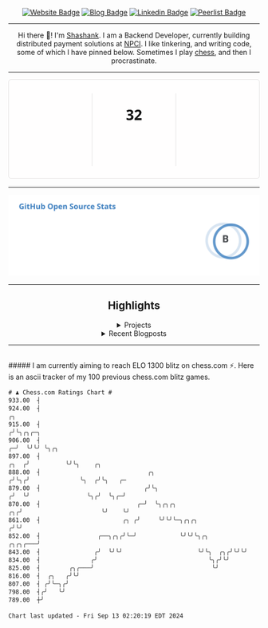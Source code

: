 <div align="center"><p><a href="https://ssnk.in"><img src="https://img.shields.io/badge/-Website-3B7EBF?style=for-the-badge&amp;logo=amp&amp;logoColor=white" alt="Website Badge"></a> <a href="https://hashnode.ssnk.in"><img src="https://img.shields.io/badge/-Blog-3B7EBF?style=for-the-badge&amp;logo=Hashnode&amp;logoColor=white" alt="Blog Badge"></a> <a href="https://linkedin.com/in/shashank-priyadarshi"><img src="https://img.shields.io/badge/-LinkedIn-3B7EBF?style=for-the-badge&amp;logo=Linkedin&amp;logoColor=white" alt="Linkedin Badge"></a> <a href="https://peerlist.io/shasha"><img src="https://img.shields.io/badge/-PeerList-3B7EBF?style=for-the-badge&amp;logo=Peerlist&amp;logoColor=white" alt="Peerlist Badge"/></a></p><hr><p>Hi there 👋! I'm <a href="https://ssnk.in">Shashank</a>. I am a Backend Developer, currently building distributed payment solutions at <a href="https://npci.org.in">NPCI</a>. I like tinkering, and writing code, some of which I have pinned below. Sometimes I play <a href="https://www.chess.com/member/ttefabob">chess</a>, and then I procrastinate.</p><hr><p><img src="./assets/images/streak_stats.svg"/></p><hr><p><img src="./assets/images/open_source_stats.svg"/></p><hr><h2>Highlights</h2><details><summary>Projects</summary><br /><ul><li><a href="https://github.com/shashank-priyadarshi/archive" target="_blank" rel="noopener noreferrer">archive</a> Last Updated : 2024-09-10</li><li><a href="https://github.com/shashank-priyadarshi/projects" target="_blank" rel="noopener noreferrer">projects</a> Last Updated : 2024-09-08</li><li><a href="https://github.com/shashank-priyadarshi/files" target="_blank" rel="noopener noreferrer">files</a> Last Updated : 2024-09-07</li><li><a href="https://github.com/shashank-priyadarshi/upgraded-disco" target="_blank" rel="noopener noreferrer">upgraded-disco</a> Last Updated : 2024-09-07</li><li><a href="https://github.com/shashank-priyadarshi/utils" target="_blank" rel="noopener noreferrer">utils</a> Last Updated : 2024-09-03</li></ul></details><details><summary>Recent Blogposts</summary><br /><ul><li><a href="https://hashnode.ssnk.in/traffic-light-simulator-in-angular-2023" target="_blank" rel="noopener noreferrer">Traffic Light Simulator in Angular</a> Published : 2023-09-16</li><li><a href="https://hashnode.ssnk.in/oop-in-go-interfaces" target="_blank" rel="noopener noreferrer">OOP in Go: Interfaces</a> Published : 2023-03-04</li><li><a href="https://hashnode.ssnk.in/oop-in-go-structs" target="_blank" rel="noopener noreferrer">OOP in Go: Structs</a> Published : 2023-02-24</li></ul></details><hr></div></br>##### I am currently aiming to reach ELO 1300 blitz on chess.com ⚡. Here is an ascii tracker of my 100 previous chess.com blitz games.
  
  
  ```
# ♟︎ Chess.com Ratings Chart #
  933.00  ┤
  924.00  ┤                                                                           ╭╮
  915.00  ┤                                                                          ╭╯╰╮╭╮╭─╮
  906.00  ┤                                                                        ╭─╯  ╰╯╰╯ ╰╮╭╮
  897.00  ┤                                                                   ╭╮  ╭╯          ╰╯╰╮    ╭╮
  888.00  ┤                              ╭╮                                  ╭╯╰╮╭╯              ╰╮  ╭╯╰╮   ╭─
  879.00  ┤                             ╭╯╰╮                                ╭╯  ╰╯                ╰╮╭╯  ╰╮╭─╯
  870.00  ┤                           ╭─╯  ╰╮╭╮╭╮                        ╭╮╭╯                      ╰╯    ╰╯
  861.00  ┤                       ╭╮ ╭╯     ╰╯╰╯╰─╮╭╮╭╮                 ╭╯╰╯
  852.00  ┤                ╭──╮╭╮╭╯╰─╯            ╰╯╰╯╰╮╭╮      ╭╮╭╮╭───╯
  843.00  ┤               ╭╯  ╰╯╰╯                     ╰╯╰╮  ╭╮╭╯╰╯╰╯
  834.00  ┤              ╭╯                               ╰╮╭╯╰╯
  825.00  ┤        ╭╮╭───╯                                 ╰╯
  816.00  ┤  ╭╮   ╭╯╰╯
  807.00  ┤ ╭╯╰─╮╭╯
  798.00  ┤╭╯   ╰╯
  789.00  ┼╯

Chart last updated - Fri Sep 13 02:20:19 EDT 2024  
  ```
  
